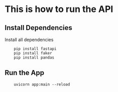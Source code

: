 # This is how to run the API

## Install Dependencies 
Install all dependencies 
```
    pip install fastapi
    pip install faker
    pip install pandas
```

## Run the App
```
    uvicorn app:main --reload
```


